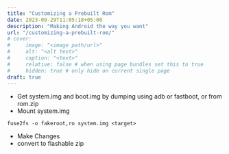 ```yaml
---
title: "Customizing a Prebuilt Rom"
date: 2023-09-29T11:05:18+05:00
description: "Making Android the way you want"
url: "/customizing-a-prebuilt-rom/"
# cover:
#     image: "<image path/url>"
#     alt: "<alt text>"
#     caption: "<text>"
#     relative: false # when using page bundles set this to true
#     hidden: true # only hide on current single page
draft: true
---
```

* Get system.img and boot.img by dumping using adb or fastboot, or from rom.zip
* Mount system.img
```
fuse2fs -o fakeroot,ro system.img <target>
```
* Make Changes
* convert to flashable zip
